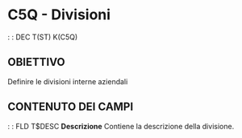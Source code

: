 # C5Q - Divisioni
 :  : DEC T(ST) K(C5Q)
## OBIETTIVO
Definire le divisioni interne aziendali
## CONTENUTO DEI CAMPI
 :  : FLD T$DESC **Descrizione**
Contiene la descrizione della divisione.

